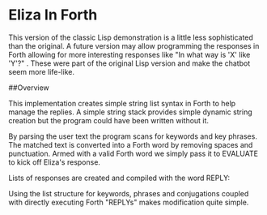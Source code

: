 # Eliza In Forth

This version of the classic Lisp demonstration is a little less sophisticated than the original. A future version may allow programming the responses in Forth allowing for more interesting responses like "In what way is 'X'  like 'Y'?" .  These were part of the original Lisp version and make the chatbot seem more life-like.

##Overview

This implementation creates simple string list syntax in Forth to help manage the replies. A simple string stack provides simple dynamic string creation but the program could have been written without it.

By parsing the user text the program scans for keywords and key phrases. The matched text is converted into a Forth word by removing spaces and punctuation.  Armed with a valid Forth word we simply pass it to EVALUATE to kick off Eliza's response.

Lists of responses are created and compiled with the word REPLY: <name>

Using the list structure for keywords, phrases and conjugations coupled with directly executing Forth "REPLYs" makes modification quite simple.
